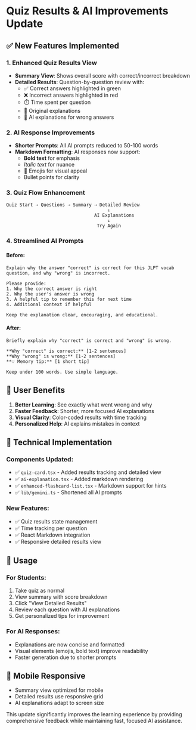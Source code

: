 # Quiz Results & AI Improvements Update

## ✅ New Features Implemented

### 1. **Enhanced Quiz Results View**
- **Summary View**: Shows overall score with correct/incorrect breakdown
- **Detailed Results**: Question-by-question review with:
  - ✅ Correct answers highlighted in green
  - ❌ Incorrect answers highlighted in red
  - ⏱️ Time spent per question
  - 📝 Original explanations
  - 🤖 AI explanations for wrong answers

### 2. **AI Response Improvements**
- **Shorter Prompts**: All AI prompts reduced to 50-100 words
- **Markdown Formatting**: AI responses now support:
  - **Bold text** for emphasis
  - *Italic text* for nuance
  - 🎯 Emojis for visual appeal
  - Bullet points for clarity

### 3. **Quiz Flow Enhancement**
```
Quiz Start → Questions → Summary → Detailed Review
                                      ↓
                                 AI Explanations
                                      ↓
                                  Try Again
```

### 4. **Streamlined AI Prompts**

#### Before:
```
Explain why the answer "correct" is correct for this JLPT vocab question, and why "wrong" is incorrect.

Please provide:
1. Why the correct answer is right
2. Why the user's answer is wrong  
3. A helpful tip to remember this for next time
4. Additional context if helpful

Keep the explanation clear, encouraging, and educational.
```

#### After:
```
Briefly explain why "correct" is correct and "wrong" is wrong.

**Why "correct" is correct:** [1-2 sentences]
**Why "wrong" is wrong:** [1-2 sentences]  
**💡 Memory tip:** [1 short tip]

Keep under 100 words. Use simple language.
```

## 🎯 User Benefits

1. **Better Learning**: See exactly what went wrong and why
2. **Faster Feedback**: Shorter, more focused AI explanations
3. **Visual Clarity**: Color-coded results with time tracking
4. **Personalized Help**: AI explains mistakes in context

## 🔧 Technical Implementation

### Components Updated:
- ✅ `quiz-card.tsx` - Added results tracking and detailed view
- ✅ `ai-explanation.tsx` - Added markdown rendering
- ✅ `enhanced-flashcard-list.tsx` - Markdown support for hints
- ✅ `lib/gemini.ts` - Shortened all AI prompts

### New Features:
- ✅ Quiz results state management
- ✅ Time tracking per question
- ✅ React Markdown integration
- ✅ Responsive detailed results view

## 🚀 Usage

### For Students:
1. Take quiz as normal
2. View summary with score breakdown
3. Click "View Detailed Results" 
4. Review each question with AI explanations
5. Get personalized tips for improvement

### For AI Responses:
- Explanations are now concise and formatted
- Visual elements (emojis, bold text) improve readability
- Faster generation due to shorter prompts

## 📱 Mobile Responsive
- Summary view optimized for mobile
- Detailed results use responsive grid
- AI explanations adapt to screen size

This update significantly improves the learning experience by providing comprehensive feedback while maintaining fast, focused AI assistance.
